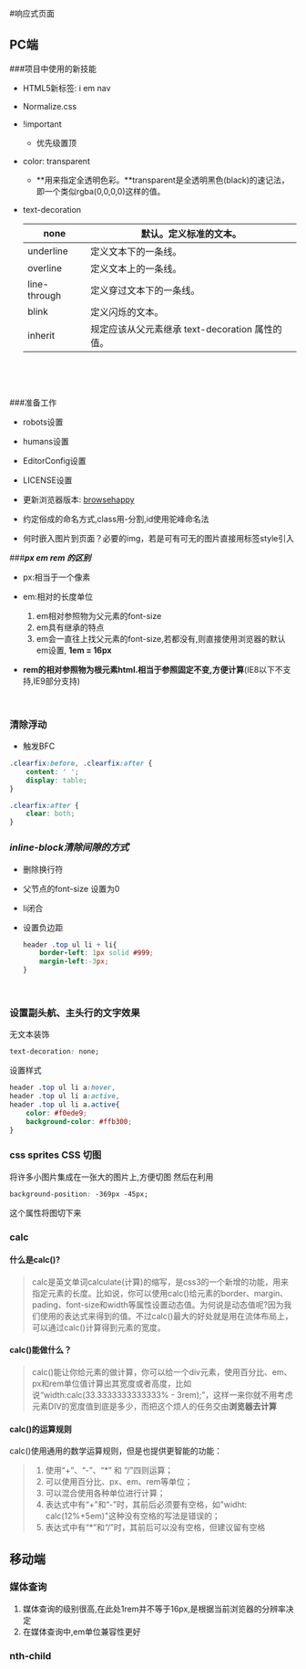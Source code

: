 #响应式页面
## PC端

###项目中使用的新技能

* HTML5新标签: i em nav

* Normalize.css

* !important

  * 优先级置顶

* color: transparent

  * **用来指定全透明色彩。**transparent是全透明黑色(black)的速记法，即一个类似rgba(0,0,0,0)这样的值。

* text-decoration

  | none         | 默认。定义标准的文本。                      |
  | ------------ | -------------------------------- |
  | underline    | 定义文本下的一条线。                       |
  | overline     | 定义文本上的一条线。                       |
  | line-through | 定义穿过文本下的一条线。                     |
  | blink        | 定义闪烁的文本。                         |
  | inherit      | 规定应该从父元素继承 text-decoration 属性的值。 |

  ​

  ​


###准备工作

* robots设置

* humans设置

* EditorConfig设置

* LICENSE设置

* 更新浏览器版本: [browsehappy](https://browsehappy.com/)

* 约定俗成的命名方式,class用-分割,id使用驼峰命名法

* 何时嵌入图片到页面？必要的img，若是可有可无的图片直接用标签style引入


###***px em rem 的区别***
* px:相当于一个像素

* em:相对的长度单位

    1. em相对参照物为父元素的font-size
    2. em具有继承的特点 
    3. em会一直往上找父元素的font-size,若都没有,则直接使用浏览器的默认em设置,
        **1em = 16px**

* **rem的相对参照物为根元素html.相当于参照固定不变,方便计算**(IE8以下不支持,IE9部分支持)

    ​

### 清除浮动

* 触发BFC

```CSS
.clearfix:before, .clearfix:after {
    content: ' ';
    display: table;
}

.clearfix:after {
    clear: both;
}
```

### 

### ***inline-block清除间隙的方式***

* 删除换行符

* 父节点的font-size 设置为0

* li闭合

* 设置负边距

  ```CSS
  header .top ul li + li{
      border-left: 1px solid #999;
      margin-left:-3px;
  }
  ```
  ​

### 设置副头航、主头行的文字效果

无文本装饰

```css
text-decoration: none;
```

设置样式

```CSS
header .top ul li a:hover,
header .top ul li a:active,
header .top ul li a.active{
    color: #f0ede9;
    background-color: #ffb300;
}
```



### css sprites CSS 切图

将许多小图片集成在一张大的图片上,方便切图 然后在利用

```CSS
background-position: -369px -45px;
```

这个属性将图切下来



### calc

#### 什么是calc()?

> calc是英文单词calculate(计算)的缩写，是css3的一个新增的功能，用来指定元素的长度。比如说，你可以使用calc()给元素的border、margin、pading、font-size和width等属性设置动态值。为何说是动态值呢?因为我们使用的表达式来得到的值。不过calc()最大的好处就是用在流体布局上，可以通过calc()计算得到元素的宽度。

#### calc()能做什么？

> calc()能让你给元素的做计算，你可以给一个div元素，使用百分比、em、px和rem单位值计算出其宽度或者高度，比如说“width:calc(33.3333333333333% - 3rem);”，这样一来你就不用考虑元素DIV的宽度值到底是多少，而把这个烦人的任务交由**浏览器去计算**

#### calc()的运算规则

calc()使用通用的数学运算规则，但是也提供更智能的功能：

>1. 使用“+”、“-”、“*” 和 “/”四则运算；
>2. 可以使用百分比、px、em、rem等单位；
>3. 可以混合使用各种单位进行计算；
>4. 表达式中有“+”和“-”时，其前后必须要有空格，如"widht: calc(12%+5em)"这种没有空格的写法是错误的；
>5. 表达式中有“*”和“/”时，其前后可以没有空格，但建议留有空格



## 移动端

### 媒体查询 

1. 媒体查询的级别很高,在此处1rem并不等于16px,是根据当前浏览器的分辨率决定
2. 在媒体查询中,em单位兼容性更好

### nth-child
